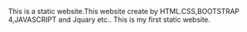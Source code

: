 This is a static website.This website create by HTML.CSS,BOOTSTRAP 4,JAVASCRIPT and Jquary etc..
This is my first static website.